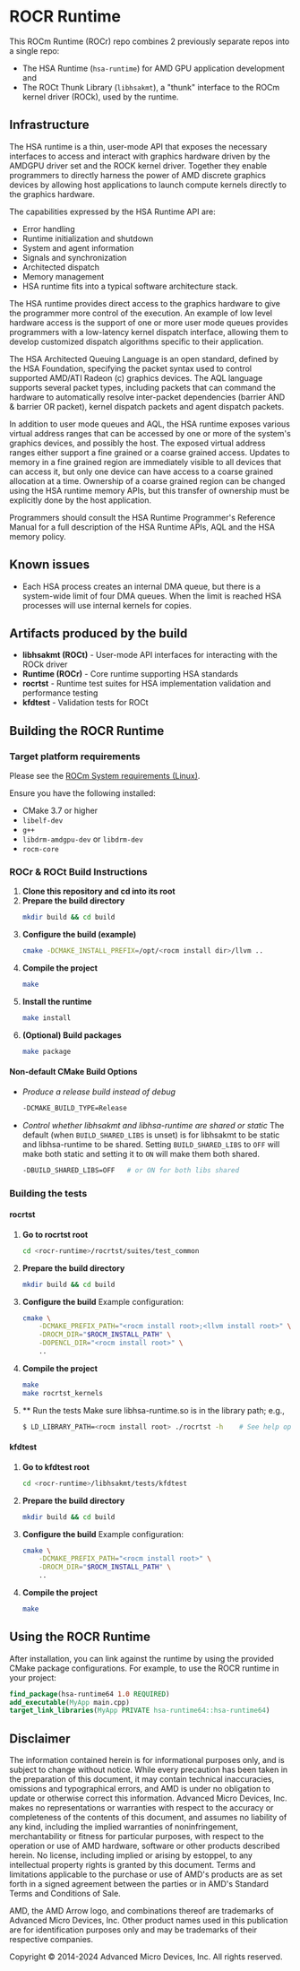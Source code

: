 # ROCR Runtime

This ROCm Runtime (ROCr) repo combines 2 previously separate repos into a single repo:
- The HSA Runtime (`hsa-runtime`) for AMD GPU application development and
- The ROCt Thunk Library (`libhsakmt`), a "thunk" interface to the ROCm kernel driver (ROCk), used by the runtime.

## Infrastructure

The HSA runtime is a thin, user-mode API that exposes the necessary interfaces to access and interact with graphics hardware driven by the AMDGPU driver set and the ROCK kernel driver. Together they enable programmers to directly harness the power of AMD discrete graphics devices by allowing host applications to launch compute kernels directly to the graphics hardware.

The capabilities expressed by the HSA Runtime API are:

* Error handling
* Runtime initialization and shutdown
* System and agent information
* Signals and synchronization
* Architected dispatch
* Memory management
* HSA runtime fits into a typical software architecture stack.

The HSA runtime provides direct access to the graphics hardware to give the programmer more control of the execution. An example of low level hardware access is the support of one or more user mode queues provides programmers with a low-latency kernel dispatch interface, allowing them to develop customized dispatch algorithms specific to their application.

The HSA Architected Queuing Language is an open standard, defined by the HSA Foundation, specifying the packet syntax used to control supported AMD/ATI Radeon (c) graphics devices. The AQL language supports several packet types, including packets that can command the hardware to automatically resolve inter-packet dependencies (barrier AND & barrier OR packet), kernel dispatch packets and agent dispatch packets.

In addition to user mode queues and AQL, the HSA runtime exposes various virtual address ranges that can be accessed by one or more of the system's graphics devices, and possibly the host. The exposed virtual address ranges either support a fine grained or a coarse grained access. Updates to memory in a fine grained region are immediately visible to all devices that can access it, but only one device can have access to a coarse grained allocation at a time. Ownership of a coarse grained region can be changed using the HSA runtime memory APIs, but this transfer of ownership must be explicitly done by the host application.

Programmers should consult the HSA Runtime Programmer's Reference Manual for a full description of the HSA Runtime APIs, AQL and the HSA memory policy.

## Known issues

* Each HSA process creates an internal DMA queue, but there is a system-wide limit of four DMA queues. When the limit is reached HSA processes will use internal kernels for copies.

## Artifacts produced by the build

- **libhsakmt (ROCt)** - User-mode API interfaces for interacting with the ROCk driver
- **Runtime (ROCr)** - Core runtime supporting HSA standards
- **rocrtst** - Runtime test suites for HSA implementation validation and performance testing
- **kfdtest** - Validation tests for ROCt

## Building the ROCR Runtime

### Target platform requirements
Please see the [ROCm System requirements (Linux)](https://rocm.docs.amd.com/projects/install-on-linux/en/latest/reference/system-requirements.html).

Ensure you have the following installed:

- CMake 3.7 or higher
- `libelf-dev`
- `g++`
- `libdrm-amdgpu-dev` or `libdrm-dev`
- `rocm-core`

### ROCr & ROCt Build Instructions
1. **Clone this repository and cd into its root**
2. **Prepare the build directory**
    ```sh
    mkdir build && cd build
    ```
3. **Configure the build (example)**
    ```sh
    cmake -DCMAKE_INSTALL_PREFIX=/opt/<rocm install dir>/llvm ..
    ```
4. **Compile the project**
    ```sh
    make
    ```
5. **Install the runtime**
    ```sh
    make install
    ```
6. **(Optional) Build packages**
    ```sh
    make package
    ```
#### Non-default CMake Build Options
- *Produce a release build instead of debug*
    ```sh
    -DCMAKE_BUILD_TYPE=Release
    ```

- *Control whether libhsakmt and libhsa-runtime are shared or static*
  The default (when `BUILD_SHARED_LIBS` is unset) is for libhsakmt to be static and libhsa-runtime to be shared. Setting `BUILD_SHARED_LIBS` to `OFF` will make both static and setting it to `ON` will make them both shared.
    ```sh
    -DBUILD_SHARED_LIBS=OFF   # or ON for both libs shared
    ```
### Building the tests
#### rocrtst
1. **Go to rocrtst root**
   ```sh
   cd <rocr-runtime>/rocrtst/suites/test_common
   ```
2. **Prepare the build directory**
    ```sh
    mkdir build && cd build
    ```
3. **Configure the build**
   Example configuration:
    ```sh
    cmake \
        -DCMAKE_PREFIX_PATH="<rocm install root>;<llvm install root>" \
        -DROCM_DIR="$ROCM_INSTALL_PATH" \
        -DOPENCL_DIR="<rocm install root>" \
        ..
    ```
4. **Compile the project**
    ```sh
    make
    make rocrtst_kernels
    ```
5. ** Run the tests
    Make sure libhsa-runtime.so is in the library path; e.g.,
    ```sh
    $ LD_LIBRARY_PATH=<rocm install root> ./rocrtst -h    # See help options
    ```
#### kfdtest
1. **Go to kfdtest root**
   ```sh
   cd <rocr-runtime>/libhsakmt/tests/kfdtest
   ```
2. **Prepare the build directory**
    ```sh
    mkdir build && cd build
    ```
3. **Configure the build**
   Example configuration:
    ```sh
    cmake \
        -DCMAKE_PREFIX_PATH="<rocm install root>" \
        -DROCM_DIR="$ROCM_INSTALL_PATH" \
        ..
    ```
4. **Compile the project**
    ```sh
    make
    ```
## Using the ROCR Runtime

After installation, you can link against the runtime by using the provided CMake package configurations. For example, to use the ROCR runtime in your project:

```cmake
find_package(hsa-runtime64 1.0 REQUIRED)
add_executable(MyApp main.cpp)
target_link_libraries(MyApp PRIVATE hsa-runtime64::hsa-runtime64)
```
## Disclaimer
The information contained herein is for informational purposes only, and is
subject to change without notice. While every precaution has been taken in the
preparation of this document, it may contain technical inaccuracies, omissions
and typographical errors, and AMD is under no obligation to update or otherwise
correct this information. Advanced Micro Devices, Inc. makes no representations
or warranties with respect to the accuracy or completeness of the contents of
this document, and assumes no liability of any kind, including the implied
warranties of noninfringement, merchantability or fitness for particular
purposes, with respect to the operation or use of AMD hardware, software or
other products described herein. No license, including implied or arising by
estoppel, to any intellectual property rights is granted by this document.
Terms and limitations applicable to the purchase or use of AMD's products are
as set forth in a signed agreement between the parties or in AMD's Standard
Terms and Conditions of Sale.

AMD, the AMD Arrow logo, and combinations thereof are trademarks of Advanced
Micro Devices, Inc. Other product names used in this publication are for
identification purposes only and may be trademarks of their respective
companies.

Copyright © 2014-2024 Advanced Micro Devices, Inc. All rights reserved.
